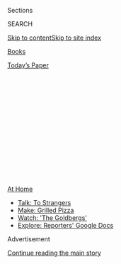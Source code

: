 <div id="app">

<div>

<div>

<div>

<div class="NYTAppHideMasthead css-1q2w90k e1suatyy0">

<div class="section css-ui9rw0 e1suatyy2">

<div class="css-eph4ug er09x8g0">

<div class="css-6n7j50">

</div>

<span class="css-1dv1kvn">Sections</span>

<div class="css-10488qs">

<span class="css-1dv1kvn">SEARCH</span>

</div>

[Skip to content](#site-content)[Skip to site
index](#site-index)

</div>

<div id="masthead-section-label" class="css-1wr3we4 eaxe0e00">

[Books](https://www.nytimes3xbfgragh.onion/section/books)

</div>

<div class="css-10698na e1huz5gh0">

</div>

</div>

<div id="masthead-bar-one" class="section hasLinks css-15hmgas e1csuq9d3">

<div class="css-uqyvli e1csuq9d0">

</div>

<div class="css-1uqjmks e1csuq9d1">

</div>

<div class="css-9e9ivx">

[](https://myaccount.nytimes3xbfgragh.onion/auth/login?response_type=cookie&client_id=vi)

</div>

<div class="css-1bvtpon e1csuq9d2">

[Today’s
Paper](https://www.nytimes3xbfgragh.onion/section/todayspaper)

</div>

</div>

</div>

</div>

<div data-aria-hidden="false">

<div id="site-content" data-role="main">

<div>

<div class="css-1aor85t" style="opacity:0.000000001;z-index:-1;visibility:hidden">

<div class="css-1hqnpie">

<div class="css-epjblv">

<span class="css-17xtcya">[Books](/section/books)</span><span class="css-x15j1o">|</span><span class="css-fwqvlz">‘Memorial
Drive’ Powerfully Recalls a Southern Childhood and a Mother’s
Murder</span>

</div>

<div class="css-k008qs">

<div class="css-1iwv8en">

<span class="css-18z7m18"></span>

<div>

</div>

</div>

<span class="css-1n6z4y">https://nyti.ms/3jG8v1r</span>

<div class="css-1705lsu">

<div class="css-4xjgmj">

<div class="css-4skfbu" data-role="toolbar" data-aria-label="Social Media Share buttons, Save button, and Comments Panel with current comment count" data-testid="share-tools">

  - 
  - 
  - 
  - 
    
    <div class="css-6n7j50">
    
    </div>

  - 

</div>

</div>

</div>

</div>

</div>

</div>

<div id="NYT_TOP_BANNER_REGION" class="css-13pd83m">

<div>

<div id="maps-athome-menu" class="section interactive-content interactive-size-medium css-1edisqu">

<div class="css-17ih8de interactive-body">

<div class="at-home-nav__innerContainer">

<div class="at-home-nav__title">

[At
Home](https://www.nytimes3xbfgragh.onion/spotlight/at-home?action=click&pgtype=Article&state=default&region=TOP_BANNER&context=at_home_menu)

</div>

  - [Talk: To
    Strangers](https://www.nytimes3xbfgragh.onion/2020/08/03/well/family/the-benefits-of-talking-to-strangers.html?action=click&pgtype=Article&state=default&region=TOP_BANNER&context=at_home_menu)
  - [Make: Grilled
    Pizza](https://www.nytimes3xbfgragh.onion/2020/08/01/at-home/coronavirus-make-pizza-on-a-grill.html?action=click&pgtype=Article&state=default&region=TOP_BANNER&context=at_home_menu)
  - [Watch: 'The
    Goldbergs'](https://www.nytimes3xbfgragh.onion/2020/07/31/arts/television/goldbergs-abc-stream.html?action=click&pgtype=Article&state=default&region=TOP_BANNER&context=at_home_menu)
  - [Explore: Reporters' Google
    Docs](https://www.nytimes3xbfgragh.onion/interactive/2020/at-home/even-more-reporters-editors-diaries-lists-recommendations.html?action=click&pgtype=Article&state=default&region=TOP_BANNER&context=at_home_menu)

</div>

</div>

</div>

</div>

</div>

<div id="top-wrapper" class="css-1sy8kpn">

<div id="top-slug" class="css-l9onyx">

Advertisement

</div>

[Continue reading the main
story](#after-top)

<div class="ad top-wrapper" style="text-align:center;height:100%;display:block;min-height:250px">

<div id="top" class="place-ad" data-position="top" data-size-key="top">

</div>

</div>

<div id="after-top">

</div>

</div>

<div id="sponsor-wrapper" class="css-1hyfx7x">

<div id="sponsor-slug" class="css-19vbshk">

Supported by

</div>

[Continue reading the main
story](#after-sponsor)

<div id="sponsor" class="ad sponsor-wrapper" style="text-align:center;height:100%;display:block">

</div>

<div id="after-sponsor">

</div>

</div>

[Books of The
Times](/column/books-of-the-times "Books of The Times")

<div class="css-9u9xp4 ehdk2mb0">

# ‘Memorial Drive’ Powerfully Recalls a Southern Childhood and a Mother’s Murder

</div>

<div class="css-xt80pu e12qa4dv0">

<div class="css-18e8msd">

<div class="css-vp77d3 epjyd6m0">

<div class="css-1baulvz">

By [<span class="css-1baulvz last-byline" itemprop="name">Dwight
Garner</span>](https://www.nytimes3xbfgragh.onion/by/dwight-garner)

</div>

</div>

  - 
    
    <div class="css-ld3wwf e16638kd2">
    
    July 27,
    2020
    
    </div>

  - 
    
    <div class="css-4xjgmj">
    
    <div class="css-d8bdto" data-role="toolbar" data-aria-label="Social Media Share buttons, Save button, and Comments Panel with current comment count" data-testid="share-tools">
    
      - 
      - 
      - 
      - 
        
        <div class="css-6n7j50">
        
        </div>
    
      - 
    
    </div>
    
    </div>

</div>

</div>

<div class="css-79elbk" data-testid="photoviewer-wrapper">

<div class="css-z3e15g" data-testid="photoviewer-wrapper-hidden">

</div>

<div class="css-1a48zt4 ehw59r15" data-testid="photoviewer-children">

![<span class="css-cnj6d5 e1z0qqy90" itemprop="copyrightHolder"><span class="css-1ly73wi e1tej78p0">Credit...</span><span><span>.</span></span></span>](https://static01.graylady3jvrrxbe.onion/images/2020/07/28/books/27BOOKTRETHEWEY1/27BOOKTRETHEWEY1-articleLarge.png?quality=75&auto=webp&disable=upscale)

</div>

</div>

<div class="css-170u9t6">

<div class="css-u7fh8e">

<div class="css-79elbk">

Buy Book<span data-aria-hidden="true">
    ▾</span>

  - [Amazon](https://www.amazon.com/gp/search?index=books&tag=NYTBSREV-20&field-keywords=Memorial+Drive+Natasha+Trethewey)
  - [Apple
    Books](https://du-gae-books-dot-nyt-du-prd.appspot.com/buy?title=Memorial+Drive&author=Natasha+Trethewey)
  - [Barnes and
    Noble](https://www.anrdoezrs.net/click-7990613-11819508?url=https%3A%2F%2Fwww.barnesandnoble.com%2Fw%2F%3Fean%3D9780062248572)
  - [Books-A-Million](https://www.anrdoezrs.net/click-7990613-35140?url=https%3A%2F%2Fwww.booksamillion.com%2Fp%2FMemorial%2BDrive%2FNatasha%2BTrethewey%2F9780062248572)
  - [Bookshop](https://bookshop.org/a/3546/9780062248572)
  - [Indiebound](https://www.indiebound.org/book/9780062248572?aff=NYT)

</div>

When you purchase an independently reviewed book through our site, we
earn an affiliate
commission.

</div>

</div>

<div class="section meteredContent css-1r7ky0e" name="articleBody" itemprop="articleBody">

<div class="css-1fanzo5 StoryBodyCompanionColumn">

<div class="css-53u6y8">

The poet Natasha Trethewey was born in Mississippi and grew up there and
in Atlanta. She became accustomed, she writes in her new memoir,
“Memorial Drive,” to the “hair rising on the back of my neck when I’d
hear a certain kind of Southern accent, a tensing in my spine when I’d
see the Confederate flag or the gun rack on a truck following us too
closely down the road.”

Trethewey won a Pulitzer Prize in 2007 for her collection “Native
Guard,” and she served two terms as poet laureate. Some of her
[dexterous
poetry](https://www.nytimes3xbfgragh.onion/2018/11/13/books/review-monument-natasha-trethewey.html)
touches on the autobiographical details of her life, and she is the
author of a previous memoir, “Beyond Katrina: A Meditation on the
Mississippi Gulf Coast.”

Nothing she has written drills down into her past, and her family’s, as
powerfully as “Memorial Drive.” It is a controlled burn of chaos and
intellection; it is a memoir that will really lay you out.

“Memorial Drive” is about the murder of her mother, Gwendolyn, who was
40, by Gwendolyn’s second husband, a troubled Vietnam veteran named
Joel. The author was 19. She was led from a dorm room to the crime
scene, where she was filmed entering by a local news crew.

</div>

</div>

<div class="css-1fanzo5 StoryBodyCompanionColumn">

<div class="css-53u6y8">

*\[ This book was one of our most anticipated titles of July.* [*See the
full
list*](https://www.nytimes3xbfgragh.onion/2020/06/24/books/new-july-books.html)*.
\]*

The murder of Trethewey’s mother followed months of beatings and threats
by Joel. Gwendolyn and Natasha escaped to hotels and shelters. It is
among this book’s ironies that Gwendolyn had a master’s in social work,
and made more money than the shelter employees. “Maybe you can help me
get a job,” one of the workers said to her.

This is a book with a slow, steady build. This is restraint in service
to release. Among its first scenes is that of the author’s birth in
Gulfport, Miss., in 1966. Her father was a white man, a future academic
born in Nova Scotia. The author was thus, she writes, “a child of
miscegenation, an interracial marriage still illegal in Mississippi and
in as many as 20 other states.”

Trethewey was born on the hundredth anniversary of Confederate Memorial
Day, which paid homage to the Lost Cause. As her mother made the trip to
Gulfport Memorial Hospital, the author writes, she could not help but
witness “the barrage of rebel flags lining the streets: private
citizens, lawmakers, Klansmen (often one and the same) raising them in
Gulfport and small towns all across Mississippi.”

When Trethewey was young and out with her parents, she grew used to
hostility. This often crossed the line into intimidation. Men followed
them out of shops. There was the “stream of headlights searching the
front windows of the house at night” and “sexually charged calls from
white men driving by in broad daylight.” The Klan burned a cross in the
family’s driveway.

</div>

</div>

<div class="css-1fanzo5 StoryBodyCompanionColumn">

<div class="css-53u6y8">

After her divorce from the author’s father, who had grown distant while
finishing his studies in New Orleans, Gwendolyn moved with Natasha to
Atlanta, hoping for a better
life.

<div class="css-79elbk" data-testid="photoviewer-wrapper">

<div class="css-z3e15g" data-testid="photoviewer-wrapper-hidden">

</div>

<div class="css-1a48zt4 ehw59r15" data-testid="photoviewer-children">

<div class="css-zgakxe erfvjey0">

<span class="css-1ly73wi e1tej78p0">Image</span>

<div class="css-zjzyr8">

<div data-testid="lazyimage-container" style="height:570.9777777777778px">

</div>

</div>

</div>

<span class="css-16f3y1r e13ogyst0" data-aria-hidden="true">The poet
Natasha Trethewey, whose new memoir is “Memorial
Drive.”</span><span class="css-cnj6d5 e1z0qqy90" itemprop="copyrightHolder"><span class="css-1ly73wi e1tej78p0">Credit...</span><span>Nancy
Crampton</span></span>

</div>

</div>

This memoir has eddies of joy and celebration. Trethewey writes
memorably about the music Gwendolyn loved. She describes a photograph of
her mother and Joel in which they “look like performers in a 1970s soul
band, bell-bottoms and Afros, both of them posed with one hand on the
stair railing and one foot trailing behind on the step as if they are
walking in unison down the stairs.”

They’re both dressed in white, she adds, “like Al Green on the album
cover propped up against the wall.”

By its midpoint, “Memorial Drive” is merely a quite good memoir. The
book’s second half, like the wall of a hurricane after the eye calmly
passes over, is the destructor.

The second half, unexpectedly, dumps a bag of harrowing receipts on the
table. Thanks to a police officer who had been the first on the scene,
Trethewey has access to transcripts of her mother’s police statements
before her murder; transcripts of telephone calls with Joel that
Gwendolyn taped, in hopes of getting an arrest warrant; and a short
journal her mother kept.

Trethewey dispenses this material to powerful effect. Some readers will
be put in mind of Norman Mailer’s epic [“The Executioner’s
Song,”](https://archive.nytimes3xbfgragh.onion/www.nytimes3xbfgragh.onion/books/97/05/04/reviews/mailer-song.html)
about the surreal events surrounding the execution of the convicted
killer Gary Gilmore in Utah in the 1970s.

On the telephone recordings, Gwendolyn hangs on as Joel says things
like: “You created this monster inside of me. It’s your baby, it’s
yours”; “I have embedded these things in my head that only you can
take out”; “Gwen, you forgot I spent two years in Vietnam. I can explode
anything”; “I’m gonna come out there and I’m gonna shoot a round through
the window, OK. All right?”

</div>

</div>

<div class="css-1fanzo5 StoryBodyCompanionColumn">

<div class="css-53u6y8">

Gwendolyn did get an arrest warrant. Joel killed her after a cop left
his post before his shift was up. One of the bullets went through her
raised right hand and into her head. “Memorial Drive” closes like a door
sucked shut by the wind.

Among this memoir’s themes is the development of the author’s
sensibility, her solitude of spirit. She is honest about what she
remembers and what she does not.

“If you had told me early on how much of my life I would lose to
forgetting — most of those years when my mother was still alive — maybe
I’d have begun then trying to save as much as I could.” She had to
jettison a lot, she writes, “out of a kind of necessity.”

Even though you intuit what is coming, the moment you learn of
Gwendolyn’s death is as stunning as the moment when Anna Magnani is
shot in the street in Roberto Rossellini’s “Rome, Open City.”

Rita Dove said this about memory in a poem called “Primer for the
Nuclear Age”:

> if you’ve  
> got a heart at all, someday  
> it will kill you.

</div>

</div>

</div>

<div>

</div>

<div>

</div>

<div>

</div>

<div>

<div id="bottom-wrapper" class="css-1ede5it">

<div id="bottom-slug" class="css-l9onyx">

Advertisement

</div>

[Continue reading the main
story](#after-bottom)

<div id="bottom" class="ad bottom-wrapper" style="text-align:center;height:100%;display:block;min-height:90px">

</div>

<div id="after-bottom">

</div>

</div>

</div>

</div>

</div>

## Site Index

<div>

</div>

## Site Information Navigation

  - [© <span>2020</span> <span>The New York Times
    Company</span>](https://help.nytimes3xbfgragh.onion/hc/en-us/articles/115014792127-Copyright-notice)

<!-- end list -->

  - [NYTCo](https://www.nytco.com/)
  - [Contact
    Us](https://help.nytimes3xbfgragh.onion/hc/en-us/articles/115015385887-Contact-Us)
  - [Work with us](https://www.nytco.com/careers/)
  - [Advertise](https://nytmediakit.com/)
  - [T Brand Studio](http://www.tbrandstudio.com/)
  - [Your Ad
    Choices](https://www.nytimes3xbfgragh.onion/privacy/cookie-policy#how-do-i-manage-trackers)
  - [Privacy](https://www.nytimes3xbfgragh.onion/privacy)
  - [Terms of
    Service](https://help.nytimes3xbfgragh.onion/hc/en-us/articles/115014893428-Terms-of-service)
  - [Terms of
    Sale](https://help.nytimes3xbfgragh.onion/hc/en-us/articles/115014893968-Terms-of-sale)
  - [Site
    Map](https://spiderbites.nytimes3xbfgragh.onion)
  - [Help](https://help.nytimes3xbfgragh.onion/hc/en-us)
  - [Subscriptions](https://www.nytimes3xbfgragh.onion/subscription?campaignId=37WXW)

</div>

</div>

</div>

</div>
